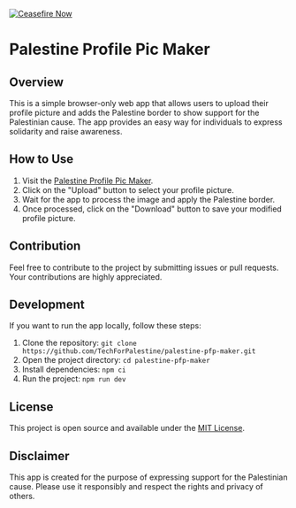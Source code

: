 [![Ceasefire Now](https://badge.techforpalestine.org/default)](https://techforpalestine.org/learn-more)

# Palestine Profile Pic Maker

## Overview

This is a simple browser-only web app that allows users to upload their profile picture and adds the Palestine border to show support for the Palestinian cause. The app provides an easy way for individuals to express solidarity and raise awareness.


## How to Use

1. Visit the [Palestine Profile Pic Maker](https://ppm.techforpalestine.org/).
2. Click on the "Upload" button to select your profile picture.
3. Wait for the app to process the image and apply the Palestine border.
4. Once processed, click on the "Download" button to save your modified profile picture.

## Contribution

Feel free to contribute to the project by submitting issues or pull requests. Your contributions are highly appreciated.

## Development

If you want to run the app locally, follow these steps:

1. Clone the repository: `git clone https://github.com/TechForPalestine/palestine-pfp-maker.git`
2. Open the project directory: `cd palestine-pfp-maker`
3. Install dependencies: `npm ci`
4. Run the project: `npm run dev`


## License

This project is open source and available under the [MIT License](LICENSE).

## Disclaimer

This app is created for the purpose of expressing support for the Palestinian cause. Please use it responsibly and respect the rights and privacy of others.

